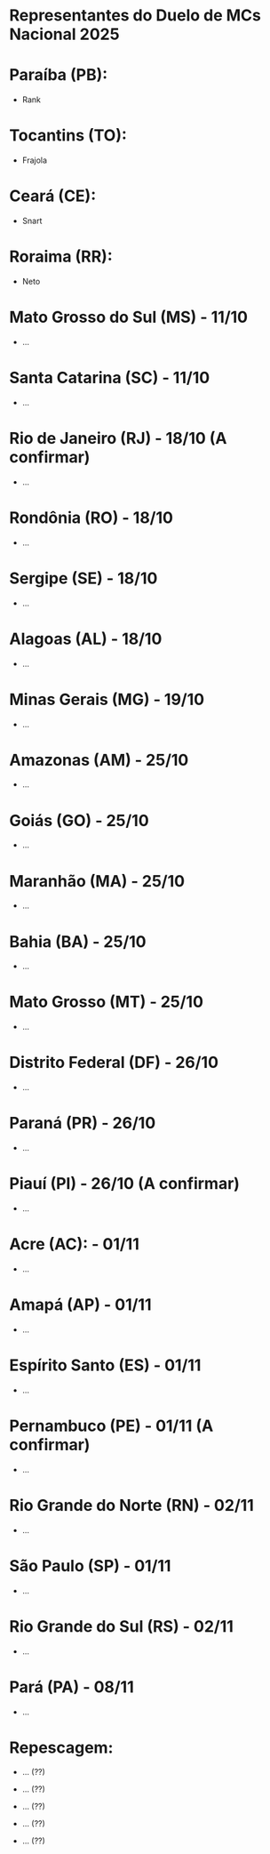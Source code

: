 # Representantes do Duelo de MCs Nacional 2025


# Paraíba (PB):

- Rank


# Tocantins (TO):

- Frajola


# Ceará (CE):

- Snart


# Roraima (RR):

- Neto


# Mato Grosso do Sul (MS) - 11/10

- ...


# Santa Catarina (SC) - 11/10

- ...


# Rio de Janeiro (RJ) - 18/10 (A confirmar)

- ...


# Rondônia (RO) - 18/10

- ...


# Sergipe (SE) - 18/10

- ...


# Alagoas (AL) - 18/10

- ...


# Minas Gerais (MG) - 19/10

- ...


# Amazonas (AM) - 25/10

- ...


# Goiás (GO) - 25/10

- ...


# Maranhão (MA) - 25/10

- ...


# Bahia (BA) - 25/10

- ...


# Mato Grosso (MT) - 25/10

- ...


# Distrito Federal (DF) - 26/10

- ...


# Paraná (PR) - 26/10

- ...


# Piauí (PI) - 26/10 (A confirmar)

- ...


# Acre (AC): - 01/11

- ...


# Amapá (AP) - 01/11

- ...


# Espírito Santo (ES) - 01/11

- ...


# Pernambuco (PE) - 01/11 (A confirmar)

- ...


# Rio Grande do Norte (RN) - 02/11

- ...


# São Paulo (SP) - 01/11

- ...


# Rio Grande do Sul (RS) - 02/11

- ...


# Pará (PA) - 08/11

- ...


# Repescagem:

- ... (??)

- ... (??)

- ... (??)

- ... (??)

- ... (??)